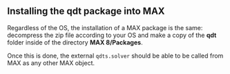 ## Installing the qdt package into MAX

Regardless of the OS, the installation of a MAX package is the same: decompress the zip file according to your OS
and make a copy of the **qdt** folder inside of the directory **MAX 8/Packages**.

Once this is done, the external `qdts.solver` should be able to be called from MAX
as any other MAX object.
